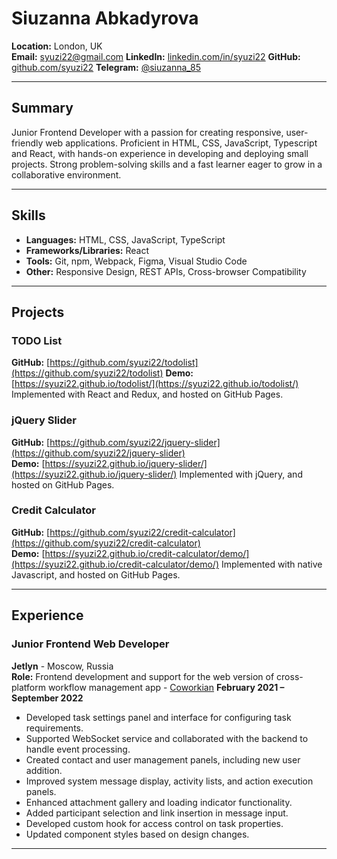 # Siuzanna Abkadyrova

**Location:** London, UK  
**Email:** syuzi22@gmail.com
**LinkedIn:** [linkedin.com/in/syuzi22](https://linkedin.com/in/syuzi22)
**GitHub:** [github.com/syuzi22](https://github.com/syuzi22)
**Telegram:** [@siuzanna_85](https://t.me/siuzanna_85)

---

## Summary

Junior Frontend Developer with a passion for creating responsive, user-friendly web applications. Proficient in HTML, CSS, JavaScript, Typescript and React, with hands-on experience in developing and deploying small projects. Strong problem-solving skills and a fast learner eager to grow in a collaborative environment.

---

## Skills

- **Languages:** HTML, CSS, JavaScript, TypeScript
- **Frameworks/Libraries:** React
- **Tools:** Git, npm, Webpack, Figma, Visual Studio Code
- **Other:** Responsive Design, REST APIs, Cross-browser Compatibility

---

## Projects

### TODO List

**GitHub:** [https://github.com/syuzi22/todolist](https://github.com/syuzi22/todolist)
**Demo:** [https://syuzi22.github.io/todolist/](https://syuzi22.github.io/todolist/)
Implemented with React and Redux, and hosted on GitHub Pages.

### jQuery Slider

**GitHub:** [https://github.com/syuzi22/jquery-slider](https://github.com/syuzi22/jquery-slider)  
**Demo:** [https://syuzi22.github.io/jquery-slider/](https://syuzi22.github.io/jquery-slider/)
Implemented with jQuery, and hosted on GitHub Pages.

### Credit Calculator

**GitHub:** [https://github.com/syuzi22/credit-calculator](https://github.com/syuzi22/credit-calculator)  
**Demo:** [https://syuzi22.github.io/credit-calculator/demo/](https://syuzi22.github.io/credit-calculator/demo/)
Implemented with native Javascript, and hosted on GitHub Pages.

---

## Experience

### Junior Frontend Web Developer

**Jetlyn** - Moscow, Russia  
**Role:** Frontend development and support for the web version of cross-platform workflow management app - [Coworkian](https://coworkian.com/)
**February 2021 – September 2022**

- Developed task settings panel and interface for configuring task requirements.
- Supported WebSocket service and collaborated with the backend to handle event processing.
- Created contact and user management panels, including new user addition.
- Improved system message display, activity lists, and action execution panels.
- Enhanced attachment gallery and loading indicator functionality.
- Added participant selection and link insertion in message input.
- Developed custom hook for access control on task properties.
- Updated component styles based on design changes.

---

